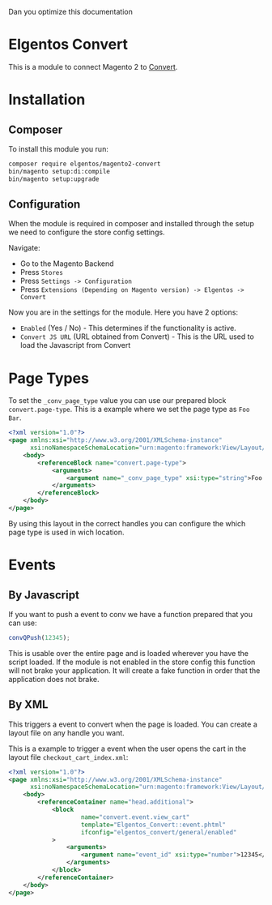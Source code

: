 Dan you optimize this documentation

Elgentos Convert
================

This is a module to connect Magento 2 to [Convert](https://www.convert.com/).

# Installation

## Composer

To install this module you run:

```bash
composer require elgentos/magento2-convert
bin/magento setup:di:compile
bin/magento setup:upgrade
```

## Configuration

When the module is required in composer and installed through the setup we need to configure the store config settings.

Navigate:
- Go to the Magento Backend
- Press `Stores`
- Press `Settings -> Configuration`
- Press `Extensions (Depending on Magento version) -> Elgentos -> Convert`

Now you are in the settings for the module. Here you have 2 options:

- `Enabled` (Yes / No) - This determines if the functionality is active.
- `Convert JS URL` (URL obtained from Convert) - This is the URL used to load the Javascript from Convert

# Page Types

To set the `_conv_page_type` value you can use our prepared block `convert.page-type`.
This is a example where we set the page type as `Foo Bar`.

```xml
<?xml version="1.0"?>
<page xmlns:xsi="http://www.w3.org/2001/XMLSchema-instance"
      xsi:noNamespaceSchemaLocation="urn:magento:framework:View/Layout/etc/page_configuration.xsd">
    <body>
        <referenceBlock name="convert.page-type">
            <arguments>
                <argument name="_conv_page_type" xsi:type="string">Foo Bar</argument>
            </arguments>
        </referenceBlock>
    </body>
</page>
```

By using this layout in the correct handles you can configure the which page type is used in wich location.

# Events

## By Javascript

If you want to push a event to conv we have a function prepared that you can use:

```js
convQPush(12345);
```

This is usable over the entire page and is loaded wherever you have the script loaded.
If the module is not enabled in the store config this function will not brake your application.
It will create a fake function in order that the application does not brake.

## By XML

This triggers a event to convert when the page is loaded. You can create a layout file on any handle you want.

This is a example to trigger a event when the user opens the cart in the layout file `checkout_cart_index.xml`:

```xml
<?xml version="1.0"?>
<page xmlns:xsi="http://www.w3.org/2001/XMLSchema-instance"
      xsi:noNamespaceSchemaLocation="urn:magento:framework:View/Layout/etc/page_configuration.xsd">
    <body>
        <referenceContainer name="head.additional">
            <block
                    name="convert.event.view_cart"
                    template="Elgentos_Convert::event.phtml"
                    ifconfig="elgentos_convert/general/enabled"
            >
                <arguments>
                    <argument name="event_id" xsi:type="number">12345</argument>
                </arguments>
            </block>
        </referenceContainer>
    </body>
</page>

```
